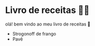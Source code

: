 # Livro de receitas :woman_cook:

olá! bem vindo ao meu livro de receitas :wave:

- Strogonoff de frango
- Pavê